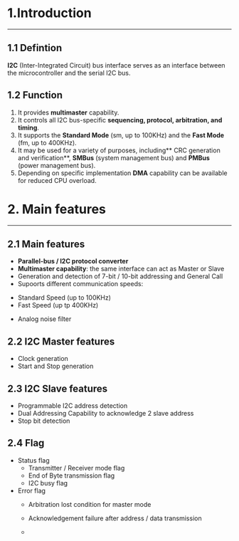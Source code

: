 # 1.Introduction
---
## 1.1 Defintion

**I2C** (Inter-Integrated Circuit) bus interface serves as an interface between the microcontroller and the serial I2C bus.

## 1.2 Function

1. It provides **multimaster** capability.
2. It controls all I2C bus-specific **sequencing, protocol, arbitration, and timing**.
3. It supports the **Standard Mode** (sm, up to 100KHz) and the **Fast Mode** (fm, up to 400KHz).
4. It may be used for a variety of purposes, including** CRC generation and verification**, **SMBus** (system management bus) and **PMBus** (power management bus).
5. Depending on specific implementation **DMA** capability can be available for reduced CPU overload.

# 2. Main features
---

## 2.1 Main features
- **Parallel-bus / I2C protocol converter**
- **Multimaster capability**: the same interface can act as Master or Slave
 - Generation and detection of 7-bit / 10-bit addressing and General Call
 - Supoorts different communication speeds:
  + Standard Speed (up to 100KHz)
  + Fast Speed (up tp 400KHz)
- Analog noise filter

## 2.2 I2C Master features
- Clock generation
- Start and Stop generation

## 2.3 I2C Slave features
- Programmable I2C address detection
- Dual Addressing Capability to acknowledge 2 slave address
- Stop bit detection

## 2.4 Flag
- Status flag
  + Transmitter / Receiver mode flag
  + End of Byte transmission flag
  + I2C busy flag
- Error flag
  + Arbitration lost condition for master mode
  + Acknowledgement failure after address / data transmission


  + 
